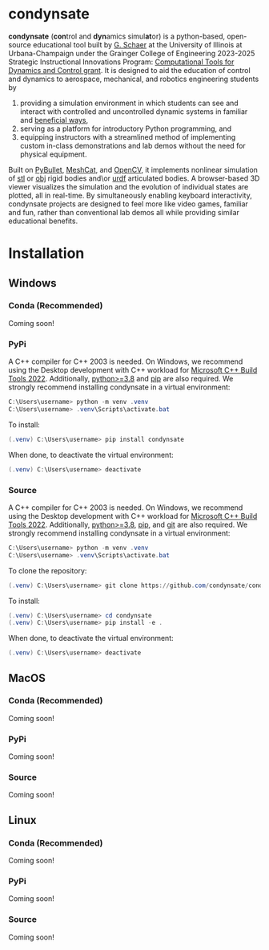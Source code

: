 # condynsate

**condynsate** (**con**trol and **dyn**amics simul**at**or) is a python-based, open-source educational tool built by [G. Schaer](http://bretl.csl.illinois.edu/people) at the University of Illinois at Urbana-Champaign under the Grainger College of Engineering 2023-2025 Strategic Instructional Innovations Program: [Computational Tools for Dynamics and Control grant](https://ae3.grainger.illinois.edu/programs/siip-grants/64459). It is designed to aid the education of control and dynamics to aerospace, mechanical, and robotics engineering students by

1. providing a simulation environment in which students can see and interact with controlled and uncontrolled dynamic systems in familiar and [beneficial ways](https://doi.org/10.3390/educsci13070747), 
2. serving as a platform for introductory Python programming, and
3. equipping instructors with a streamlined method of implementing custom in-class demonstrations and lab demos without the need for physical equipment.

Built on [PyBullet](https://pybullet.org/wordpress/), [MeshCat](https://github.com/meshcat-dev/meshcat-python/), and [OpenCV](https://opencv.org/), it implements nonlinear simulation of [stl](https://en.wikipedia.org/wiki/STL_(file_format)/) or [obj](https://en.wikipedia.org/wiki/Wavefront_.obj_file/) rigid bodies and\or [urdf](http://wiki.ros.org/urd/) articulated bodies. A browser-based 3D viewer visualizes the simulation and the evolution of individual states are plotted, all in real-time. By simultaneously enabling keyboard interactivity, condynsate projects are designed to feel more like video games, familiar and fun, rather than conventional lab demos all while providing similar educational benefits. 

# Installation
## Windows
### Conda (Recommended)
Coming soon!

### PyPi
A C++ compiler for C++ 2003 is needed. On Windows, we recommend using the Desktop development with C++ workload for [Microsoft C++ Build Tools 2022](https://visualstudio.microsoft.com/visual-cpp-build-tools/). Additionally, [python>=3.8](https://www.python.org/) and [pip](https://pip.pypa.io/en/stable/) are also required. We strongly recommend installing condynsate in a virtual environment:

```powershell
C:\Users\username> python -m venv .venv
C:\Users\username> .venv\Scripts\activate.bat
```

To install:

```powershell
(.venv) C:\Users\username> pip install condynsate
```

When done, to deactivate the virtual environment:

```powershell
(.venv) C:\Users\username> deactivate
```

### Source
A C++ compiler for C++ 2003 is needed. On Windows, we recommend using the Desktop development with C++ workload for [Microsoft C++ Build Tools 2022](https://visualstudio.microsoft.com/visual-cpp-build-tools/). Additionally, [python>=3.8](https://www.python.org/), [pip](https://pip.pypa.io/en/stable/), and [git](https://git-scm.com/) are also required. We strongly recommend installing condynsate in a virtual environment:

```powershell
C:\Users\username> python -m venv .venv
C:\Users\username> .venv\Scripts\activate.bat
```

To clone the repository:

```powershell
(.venv) C:\Users\username> git clone https://github.com/condynsate/condynsate.git
```

To install:

```powershell
(.venv) C:\Users\username> cd condynsate
(.venv) C:\Users\username> pip install -e .
```

When done, to deactivate the virtual environment:

```powershell
(.venv) C:\Users\username> deactivate
```

## MacOS
### Conda (Recommended)
Coming soon!
### PyPi
Coming soon!
### Source
Coming soon!

## Linux
### Conda (Recommended)
Coming soon!
### PyPi
Coming soon!
### Source
Coming soon!
